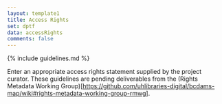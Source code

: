 ```yaml
---
layout: template1
title: Access Rights
set: dptf
data: accessRights
comments: false
---
```


{% include guidelines.md %}

Enter an appropriate access rights statement supplied by the project curator. These guidelines are pending deliverables from the (Rights Metadata Working Group)[https://github.com/uhlibraries-digital/bcdams-map/wiki#rights-metadata-working-group-rmwg].
